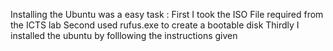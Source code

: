 Installing the Ubuntu was a easy task :
First I took the ISO File required from the ICTS lab 
Second used rufus.exe to create a bootable disk 
Thirdly I installed the ubuntu by folllowing the instructions given 
